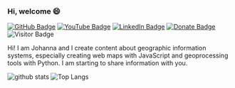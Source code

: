 ### Hi, welcome 😄

[![GitHub Badge](https://img.shields.io/github/followers/mjvalenzuela?style=social)](https://github.com/mjvalenzuela?tab=followers)
[![YouTube Badge](https://img.shields.io/badge/My-YouTube-red)](https://www.youtube.com/channel/UCbiz5hEvp5O2OSCB_3VVGww)
[![LinkedIn Badge](https://img.shields.io/badge/My-LinkedIn-blue)](https://www.linkedin.com/in/maritzajohannavalenzuelasuarez/)
[![Donate Badge](https://img.shields.io/badge/Donate-Buy%20me%20a%20coffee-yellowgreen.svg)](https://www.buymeacoffee.com/mjvalenzuela)
![Visitor Badge](https://visitor-badge.laobi.icu/badge?page_id=mjvalenzuela.mjvalenzuela)

<!--
**mjvalenzuela/mjvalenzuela** is a ✨ _special_ ✨ repository because its `README.md` (this file) appears on your GitHub profile.

Here are some ideas to get you started:

- 🔭 I’m currently working on ...
- 🌱 I’m currently learning ...
- 👯 I’m looking to collaborate on ...
- 🤔 I’m looking for help with ...
- 💬 Ask me about ...
- 📫 How to reach me: ...
- 😄 Pronouns: ...
- ⚡ Fun fact: ...
-->

Hi! I am Johanna and I create content about geographic information systems, especially creating web maps with JavaScript and geoprocessing tools with Python. I am starting to share information with you.

![github stats](https://github-readme-stats.vercel.app/api?username=mjvalenzuela&show_icons=true)
![Top Langs](https://github-readme-stats.vercel.app/api/top-langs/?username=mjvalenzuela&langs_count=3&hide=javascript,python,html,css)
